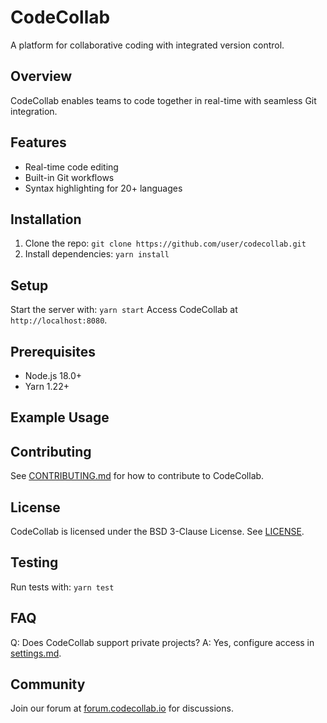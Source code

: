 # CodeCollab
A platform for collaborative coding with integrated version control.
## Overview
CodeCollab enables teams to code together in real-time with seamless Git integration.
## Features
- Real-time code editing
- Built-in Git workflows
- Syntax highlighting for 20+ languages
## Installation
1. Clone the repo: `git clone https://github.com/user/codecollab.git`
2. Install dependencies: `yarn install`
## Setup
Start the server with: `yarn start`
Access CodeCollab at `http://localhost:8080`.
## Prerequisites
- Node.js 18.0+
- Yarn 1.22+
## Example Usage

## Contributing
See [CONTRIBUTING.md](CONTRIBUTING.md) for how to contribute to CodeCollab.
## License
CodeCollab is licensed under the BSD 3-Clause License. See [LICENSE](LICENSE).
## Testing
Run tests with: `yarn test`
## FAQ
Q: Does CodeCollab support private projects?
A: Yes, configure access in [settings.md](docs/settings.md).
## Community
Join our forum at [forum.codecollab.io](https://forum.codecollab.io) for discussions.
